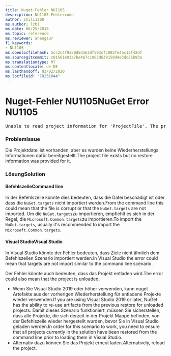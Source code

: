 ```yaml
---
title: Nuget-Fehler NU1105
description: NU1105-Fehlercode
author: zhili1208
ms.author: lzhi
ms.date: 06/25/2018
ms.topic: reference
ms.reviewer: anangaur
f1_keywords:
- NU1105
ms.openlocfilehash: 5cc2c4f9a50d5d162df593cfc003fe4ac13f42df
ms.sourcegitcommit: c81561e93a7be467c1983d639158d4e3dc25b93a
ms.translationtype: MT
ms.contentlocale: de-DE
ms.lasthandoff: 03/02/2020
ms.locfileid: "78231044"
---
```

# <a name="nuget-error-nu1105"></a><span data-ttu-id="4f9c6-103">Nuget-Fehler NU1105</span><span class="sxs-lookup"><span data-stu-id="4f9c6-103">NuGet Error NU1105</span></span>

<pre>Unable to read project information for 'ProjectFile'. The project file may be invalid or missing targets required for restore.</pre>

### <a name="issue"></a><span data-ttu-id="4f9c6-104">Problem</span><span class="sxs-lookup"><span data-stu-id="4f9c6-104">Issue</span></span>
<span data-ttu-id="4f9c6-105">Die Projektdatei ist vorhanden, aber es wurden keine Wiederherstellungs Informationen dafür bereitgestellt.</span><span class="sxs-lookup"><span data-stu-id="4f9c6-105">The project file exists but no restore information was provided for it.</span></span>

### <a name="solution"></a><span data-ttu-id="4f9c6-106">Lösung</span><span class="sxs-lookup"><span data-stu-id="4f9c6-106">Solution</span></span>

#### <a name="command-line"></a><span data-ttu-id="4f9c6-107">Befehlszeile</span><span class="sxs-lookup"><span data-stu-id="4f9c6-107">Command line</span></span>

<span data-ttu-id="4f9c6-108">In der Befehlszeile könnte dies bedeuten, dass die Datei beschädigt ist oder dass die `NuGet.targets` nicht importiert werden.</span><span class="sxs-lookup"><span data-stu-id="4f9c6-108">From the command line this could mean that the file is corrupt or that the `NuGet.targets` are not imported.</span></span>
<span data-ttu-id="4f9c6-109">Um die `NuGet.targets`zu importieren, empfiehlt es sich in der Regel, die `Microsoft.Common.targets`zu importieren.</span><span class="sxs-lookup"><span data-stu-id="4f9c6-109">To import the `NuGet.targets`, usually it's recommended to import the `Microsoft.Common.targets`.</span></span>

#### <a name="visual-studio"></a><span data-ttu-id="4f9c6-110">Visual Studio</span><span class="sxs-lookup"><span data-stu-id="4f9c6-110">Visual Studio</span></span>

<span data-ttu-id="4f9c6-111">In Visual Studio könnte der Fehler bedeuten, dass Ziele nicht ähnlich dem Befehlszeilen Szenario importiert werden.</span><span class="sxs-lookup"><span data-stu-id="4f9c6-111">In Visual Studio the error could mean that targets are not import similar to the command line scenario.</span></span>

<span data-ttu-id="4f9c6-112">Der Fehler könnte auch bedeuten, dass das Projekt entladen wird.</span><span class="sxs-lookup"><span data-stu-id="4f9c6-112">The error could also mean that the project is unloaded.</span></span>

* <span data-ttu-id="4f9c6-113">Wenn Sie Visual Studio 2019 oder höher verwenden, kann nuget Artefakte aus der vorherigen Wiederherstellung für entladene Projekte wieder verwenden.</span><span class="sxs-lookup"><span data-stu-id="4f9c6-113">If you are using Visual Studio 2019 or later, NuGet has the ability to re-use artifacts from the previous restore for unloaded projects.</span></span> <span data-ttu-id="4f9c6-114">Damit dieses Szenario funktioniert, müssen Sie sicherstellen, dass alle Projekte, die sich derzeit in der Projekt Mappe befinden, von der Befehlszeile wieder hergestellt wurden, bevor Sie in Visual Studio geladen werden.</span><span class="sxs-lookup"><span data-stu-id="4f9c6-114">In order for this scenario to work, you need to ensure that all projects currently in the solution have been restored from the command line prior to loading them in Visual Studio.</span></span>
* <span data-ttu-id="4f9c6-115">Alternativ dazu können Sie das Projekt erneut laden.</span><span class="sxs-lookup"><span data-stu-id="4f9c6-115">Alternatively, reload the project.</span></span>
